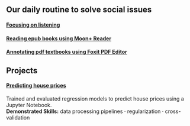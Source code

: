 ## Our daily routine to solve social issues 
#### [Focusing on listening](https://github.com/maximilian-ho/articles/blob/main/focusing_on_listening.md)  
#### [Reading epub books using Moon+ Reader](https://github.com/maximilian-ho/articles/blob/main/reading_epub_books_using_moon_plus_reader.md) 
#### [Annotating pdf textbooks using Foxit PDF Editor](https://github.com/maximilian-ho/articles/blob/main/annotating_pdf_textbooks_using_foxit_pdf_editor.md) 


## Projects
#### [Predicting house prices](https://github.com/maximilian-ho/Data-Analytics-Projects/blob/main/House%20Prices%20Prediction/house-prices-prediction.ipynb) 
Trained and evaluated regression models to predict house prices using a Jupyter Notebook.  
**Demonstrated Skills:** data processing pipelines · regularization · cross-validation  

